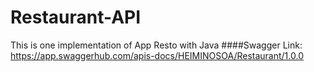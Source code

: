 # Restaurant-API
This is one implementation of App Resto with Java
####Swagger Link: https://app.swaggerhub.com/apis-docs/HEIMINOSOA/Restaurant/1.0.0

